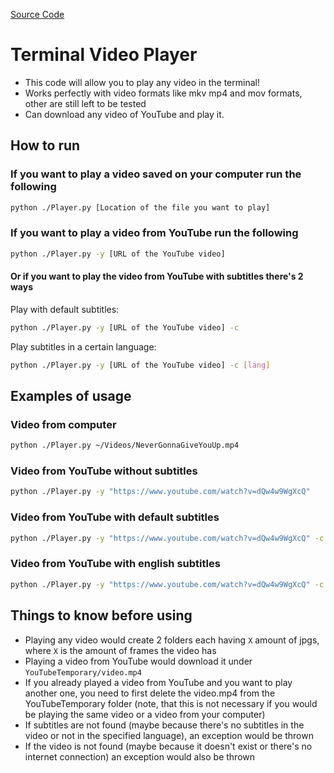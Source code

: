 [Source Code](https://github.com/TheAlexDev23/Terminal-Video-Player)

# Terminal Video Player

- This code will allow you to play any video in the terminal!
- Works perfectly with video formats like mkv mp4 and mov formats, other are still left to be tested
- Can download any video of YouTube and play it.

## How to run

### If you want to play a video saved on your computer run the following

```bash
python ./Player.py [Location of the file you want to play]
```

### If you want to play a video from YouTube run the following

```bash
python ./Player.py -y [URL of the YouTube video]
```

#### Or if you want to play the video from YouTube with subtitles there's 2 ways

Play with default subtitles:

```bash
python ./Player.py -y [URL of the YouTube video] -c
```

Play subtitles in a certain language:

```bash
python ./Player.py -y [URL of the YouTube video] -c [lang]
```

## Examples of usage

### Video from computer

```bash
python ./Player.py ~/Videos/NeverGonnaGiveYouUp.mp4
```

### Video from YouTube without subtitles

```bash
python ./Player.py -y "https://www.youtube.com/watch?v=dQw4w9WgXcQ"
```

### Video from YouTube with default subtitles

```bash
python ./Player.py -y "https://www.youtube.com/watch?v=dQw4w9WgXcQ" -c
```

### Video from YouTube with english subtitles

```bash
python ./Player.py -y "https://www.youtube.com/watch?v=dQw4w9WgXcQ" -c en
```

## Things to know before using

- Playing any video would create 2 folders each having `X` amount of jpgs, where `X` is the amount of frames the video has
- Playing a video from YouTube would download it under ``` YouTubeTemporary/video.mp4 ```
- If you already played a video from YouTube and you want to play another one, you need to first delete the video.mp4 from the YouTubeTemporary folder (note, that this is not necessary if you would be playing the same video or a video from your computer)
- If subtitles are not found (maybe because there's no subtitles in the video or not in the specified language), an exception would be thrown
- If the video is not found (maybe because it doesn't exist or there's no internet connection) an exception would also be thrown
